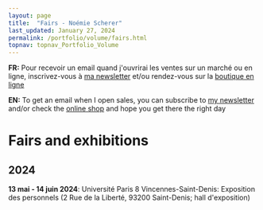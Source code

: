 ```yaml
---
layout: page
title:  "Fairs - Noémie Scherer"
last_updated: January 27, 2024
permalink: /portfolio/volume/fairs.html
topnav: topnav_Portfolio_Volume
---
```


**FR:** Pour recevoir un email quand j'ouvrirai les ventes sur un marché ou en ligne, inscrivez-vous à [ma newsletter](https://forms.gle/sVFdmqG9m2JGmU4HA) et/ou rendez-vous sur la [boutique en ligne](https://nolanfa-shop.fourthwall.com/)

**EN:** To get an email when I open sales, you can subscribe to [my newsletter](https://forms.gle/sVFdmqG9m2JGmU4HA) and/or check the [online shop](https://nolanfa-shop.fourthwall.com/) and hope you get there the right day

# Fairs and exhibitions
## 2024
**13 mai - 14 juin 2024**: Université Paris 8 Vincennes-Saint-Denis: Exposition des personnels (2 Rue de la Liberté, 93200 Saint-Denis; hall d'exposition)
